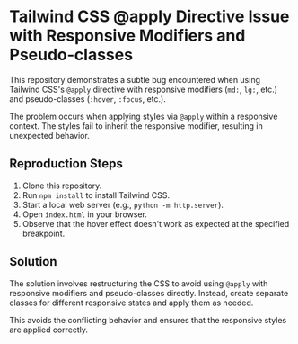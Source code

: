 # Tailwind CSS @apply Directive Issue with Responsive Modifiers and Pseudo-classes

This repository demonstrates a subtle bug encountered when using Tailwind CSS's `@apply` directive with responsive modifiers (`md:`, `lg:`, etc.) and pseudo-classes (`:hover`, `:focus`, etc.).

The problem occurs when applying styles via `@apply` within a responsive context. The styles fail to inherit the responsive modifier, resulting in unexpected behavior.

## Reproduction Steps

1. Clone this repository.
2. Run `npm install` to install Tailwind CSS.
3. Start a local web server (e.g., `python -m http.server`).
4. Open `index.html` in your browser.
5. Observe that the hover effect doesn't work as expected at the specified breakpoint.

## Solution

The solution involves restructuring the CSS to avoid using `@apply` with responsive modifiers and pseudo-classes directly. Instead, create separate classes for different responsive states and apply them as needed.

This avoids the conflicting behavior and ensures that the responsive styles are applied correctly.